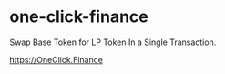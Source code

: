 # one-click-finance
Swap Base Token for LP Token In a Single Transaction.

https://OneClick.Finance
